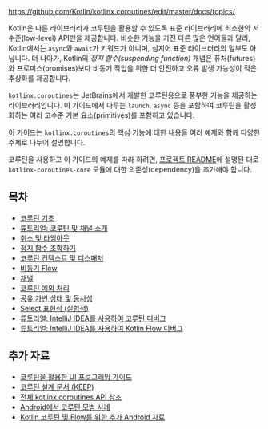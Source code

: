 <contribute-url>https://github.com/Kotlin/kotlinx.coroutines/edit/master/docs/topics/</contribute-url>

[//]: # (title: 코루틴 가이드)

Kotlin은 다른 라이브러리가 코루틴을 활용할 수 있도록 표준 라이브러리에 최소한의 저수준(low-level) API만을 제공합니다. 비슷한 기능을 가진 다른 많은 언어들과 달리, Kotlin에서는 `async`와 `await`가 키워드가 아니며, 심지어 표준 라이브러리의 일부도 아닙니다. 더 나아가, Kotlin의 _정지 함수(suspending function)_ 개념은 퓨처(futures)와 프로미스(promises)보다 비동기 작업을 위한 더 안전하고 오류 발생 가능성이 적은 추상화를 제공합니다.

`kotlinx.coroutines`는 JetBrains에서 개발한 코루틴용으로 풍부한 기능을 제공하는 라이브러리입니다. 이 가이드에서 다루는 `launch`, `async` 등을 포함하여 코루틴을 활성화하는 여러 고수준 기본 요소(primitives)를 포함하고 있습니다.

이 가이드는 `kotlinx.coroutines`의 핵심 기능에 대한 내용을 여러 예제와 함께 다양한 주제로 나누어 설명합니다.

코루틴을 사용하고 이 가이드의 예제를 따라 하려면, [프로젝트 README](https://github.com/Kotlin/kotlinx.coroutines/blob/master/README.md#using-in-your-projects)에 설명된 대로 `kotlinx-coroutines-core` 모듈에 대한 의존성(dependency)을 추가해야 합니다.

## 목차

*   [코루틴 기초](coroutines-basics.md)
*   [튜토리얼: 코루틴 및 채널 소개](coroutines-and-channels.md)
*   [취소 및 타임아웃](cancellation-and-timeouts.md)
*   [정지 함수 조합하기](composing-suspending-functions.md)
*   [코루틴 컨텍스트 및 디스패처](coroutine-context-and-dispatchers.md)
*   [비동기 Flow](flow.md)
*   [채널](channels.md)
*   [코루틴 예외 처리](exception-handling.md)
*   [공유 가변 상태 및 동시성](shared-mutable-state-and-concurrency.md)
*   [Select 표현식 (실험적)](select-expression.md)
*   [튜토리얼: IntelliJ IDEA를 사용하여 코루틴 디버그](debug-coroutines-with-idea.md)
*   [튜토리얼: IntelliJ IDEA를 사용하여 Kotlin Flow 디버그](debug-flow-with-idea.md)

## 추가 자료

*   [코루틴을 활용한 UI 프로그래밍 가이드](https://github.com/Kotlin/kotlinx.coroutines/blob/master/ui/coroutines-guide-ui.md)
*   [코루틴 설계 문서 (KEEP)](https://github.com/Kotlin/KEEP/blob/master/proposals/coroutines.md)
*   [전체 kotlinx.coroutines API 참조](https://kotlinlang.org/api/kotlinx.coroutines/)
*   [Android에서 코루틴 모범 사례](https://developer.android.com/kotlin/coroutines/coroutines-best-practices)
*   [Kotlin 코루틴 및 Flow를 위한 추가 Android 자료](https://developer.android.com/kotlin/coroutines/additional-resources)